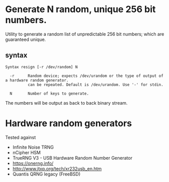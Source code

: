 # Generate N random, unique 256 bit numbers.

Utility to generate a random list of unpredictable 256 bit numbers; which are guaranteed
unique.

## syntax

    Syntax resign [-r /dev/random] N
    
      -r      Random device; expects /dev/urandom or the type of output of a hardware random generator.
              can be repeated. Default is /dev/urandom. Use '-' for stdin.

      N       Number of keys to generate.

The numbers will be output as back to back binary stream.

# Hardware random generators

Tested against

 * Infinite Noise TRNG 
 * nCipher HSM
 * TrueRNG V3 - USB Hardware Random Number Generator
 * https://onerng.info/
 * http://www.jtxp.org/tech/xr232usb_en.htm
 * Quantis QRNG legacy (FreeBSD)


